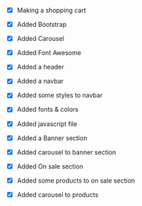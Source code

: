 - [x] Making a shopping cart
- [x] Added Bootstrap
- [x] Added Carousel
- [x] Added Font Awesome

- [x] Added a header
- [x] Added a navbar
- [x] Added some styles to navbar
- [x] Added fonts & colors

- [x] Added javascript file
- [x] Added a Banner section
- [x] Added carousel to banner section
- [x] Added On sale section
- [x] Added some products to on sale section
- [x] Added carousel to products
